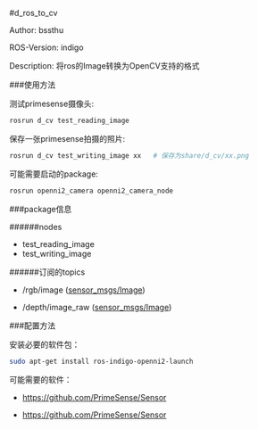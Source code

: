 #d_ros_to_cv

Author: bssthu

ROS-Version: indigo

Description: 将ros的Image转换为OpenCV支持的格式


###使用方法

测试primesense摄像头:


```bash
rosrun d_cv test_reading_image
```

保存一张primesense拍摄的照片:


```bash
rosrun d_cv test_writing_image xx   # 保存为share/d_cv/xx.png
```

可能需要启动的package:

```bash
rosrun openni2_camera openni2_camera_node
```

###package信息

######nodes
- test_reading_image
- test_writing_image

######订阅的topics
- /rgb/image  ([sensor_msgs/Image](http://docs.ros.org/api/sensor_msgs/html/msg/Image.html))

- /depth/image_raw  ([sensor_msgs/Image](http://docs.ros.org/api/sensor_msgs/html/msg/Image.html))

###配置方法

安装必要的软件包：

```bash
sudo apt-get install ros-indigo-openni2-launch
```

可能需要的软件：

- https://github.com/PrimeSense/Sensor

- https://github.com/PrimeSense/Sensor
